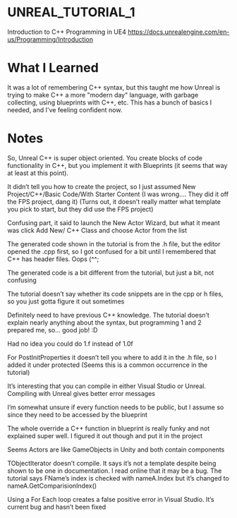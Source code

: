 # UNREAL_TUTORIAL_1
Introduction to C++ Programming in UE4
https://docs.unrealengine.com/en-us/Programming/Introduction
# What I Learned
It was a lot of remembering C++ syntax, but this taught me how Unreal is trying to make C++ a more "modern day" language, with garbage collecting, using blueprints with C++, etc. This has a bunch of basics I needed, and I've feeling confident now.
# Notes
So, Unreal C++ is super object oriented. You create blocks of code functionality in C++, but you implement it with Blueprints (it seems that way at least at this point).

It didn’t tell you how to create the project, so I just assumed New Project/C++/Basic Code/With Starter Content (I was wrong…. They did it off the FPS project, dang it) (Turns out, it doesn’t really matter what template you pick to start, but they did use the FPS project)

Confusing part, it said to launch the New Actor Wizard, but what it meant was click Add New/ C++ Class and choose Actor from the list

The generated code shown in the tutorial is from the .h file, but the editor opened the .cpp first, so I got confused for a bit until I remembered that C++ has header files. Oops (^^;

The generated code is a bit different from the tutorial, but just a bit, not confusing

The tutorial doesn’t say whether its code snippets are in the cpp or h files, so you just gotta figure it out sometimes

Definitely need to have previous C++ knowledge. The tutorial doesn’t explain nearly anything about the syntax, but programming 1 and 2 prepared me, so… good job! :D

Had no idea you could do 1.f instead of 1.0f

For PostInitProperties it doesn’t tell you where to add it in the .h file, so I added it under protected (Seems this is a common occurrence in the tutorial)

It’s interesting that you can compile in either Visual Studio or Unreal. Compiling with Unreal gives better error messages

I’m somewhat unsure if every function needs to be public, but I assume so since they need to be accessed by the blueprint

The whole override a C++ function in blueprint is really funky and not explained super well. I figured it out though and put it in the project

Seems Actors are like GameObjects in Unity and both contain components

TObjectIterator doesn’t compile. It says it’s not a template despite being shown to be one in documentation. I read online that it may be a bug.
The tutorial says FName’s index is checked with nameA.Index but it’s changed to nameA.GetComparisionIndex()

Using a For Each loop creates a false positive error in Visual Studio. It’s current bug and hasn’t been fixed 
